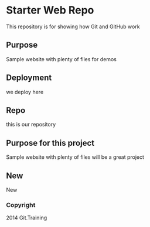 # Starter Web Repo

This repository is for showing how Git and GitHub work

## Purpose

Sample website with plenty of files for demos

## Deployment

we deploy here

## Repo

this is our repository

## Purpose for this project

Sample website with plenty of files will be a great project

## New

New

### Copyright

2014 Git.Training